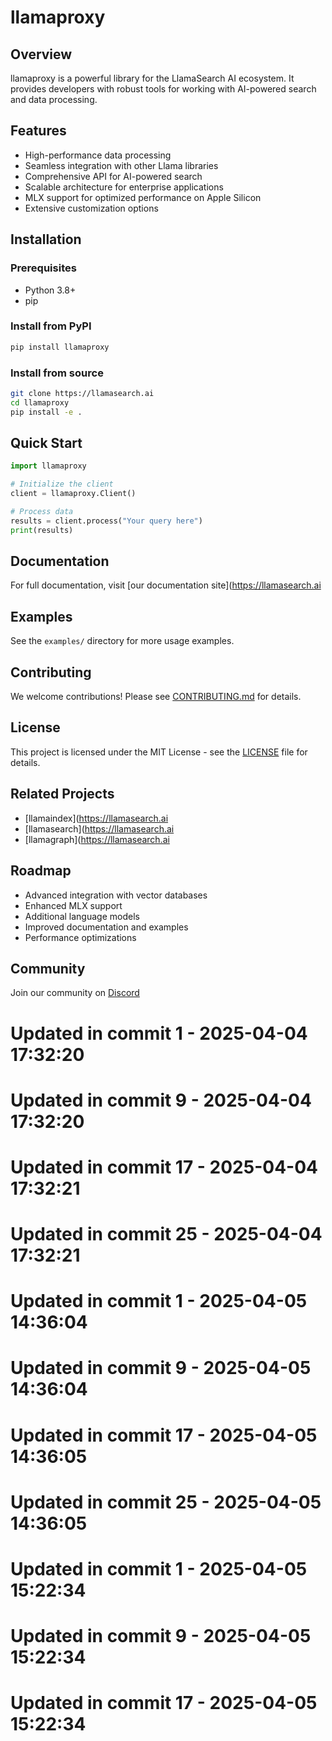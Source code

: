 # llamaproxy

## Overview
llamaproxy is a powerful library for the LlamaSearch AI ecosystem. It provides developers with robust tools for working with AI-powered search and data processing.

## Features
- High-performance data processing
- Seamless integration with other Llama libraries
- Comprehensive API for AI-powered search
- Scalable architecture for enterprise applications
- MLX support for optimized performance on Apple Silicon
- Extensive customization options

## Installation

### Prerequisites
- Python 3.8+
- pip

### Install from PyPI
```bash
pip install llamaproxy
```

### Install from source
```bash
git clone https://llamasearch.ai
cd llamaproxy
pip install -e .
```

## Quick Start
```python
import llamaproxy

# Initialize the client
client = llamaproxy.Client()

# Process data
results = client.process("Your query here")
print(results)
```

## Documentation
For full documentation, visit [our documentation site](https://llamasearch.ai

## Examples
See the `examples/` directory for more usage examples.

## Contributing
We welcome contributions! Please see [CONTRIBUTING.md](CONTRIBUTING.md) for details.

## License
This project is licensed under the MIT License - see the [LICENSE](LICENSE) file for details.

## Related Projects
- [llamaindex](https://llamasearch.ai
- [llamasearch](https://llamasearch.ai
- [llamagraph](https://llamasearch.ai

## Roadmap
- Advanced integration with vector databases
- Enhanced MLX support
- Additional language models
- Improved documentation and examples
- Performance optimizations

## Community
Join our community on [Discord](https://discord.gg/llamasearch)

# Updated in commit 1 - 2025-04-04 17:32:20

# Updated in commit 9 - 2025-04-04 17:32:20

# Updated in commit 17 - 2025-04-04 17:32:21

# Updated in commit 25 - 2025-04-04 17:32:21

# Updated in commit 1 - 2025-04-05 14:36:04

# Updated in commit 9 - 2025-04-05 14:36:04

# Updated in commit 17 - 2025-04-05 14:36:05

# Updated in commit 25 - 2025-04-05 14:36:05

# Updated in commit 1 - 2025-04-05 15:22:34

# Updated in commit 9 - 2025-04-05 15:22:34

# Updated in commit 17 - 2025-04-05 15:22:34
